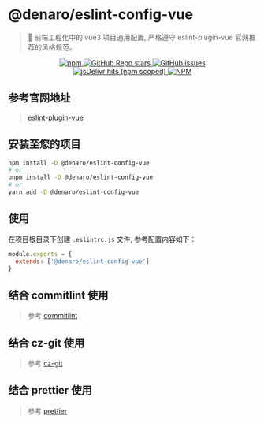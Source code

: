 # @denaro/eslint-config-vue

> :tada: 前端工程化中的 vue3 项目通用配置, 严格遵守 eslint-plugin-vue 官网推荐的风格规范。

<p align="center">
  <a href="https://www.npmjs.com/package/%40denaro%2Feslint-config-vue" target="_blank">
    <img alt="npm" src="https://img.shields.io/npm/v/%40denaro%2Feslint-config-vue">
  </a>
  <a href="https://github.com/denaro-org/frontend-engineering-config/stargazers" target="_blank">
    <img alt="GitHub Repo stars" src="https://img.shields.io/github/stars/denaro-org/frontend-engineering-config">
  </a>
  <a href="https://github.com/denaro-org/frontend-engineering-config/issues" target="_blank">
    <img alt="GitHub issues" src="https://img.shields.io/github/issues/denaro-org/frontend-engineering-config">
  </a>
  <br />  
  <a href="https://www.jsdelivr.com/package/npm/%40denaro%2Feslint-config-vue" target="_blank">
    <img alt="jsDelivr hits (npm scoped)" src="https://img.shields.io/jsdelivr/npm/hd/%40denaro%2Feslint-config-vue">
  </a>
  <a href="https://github.com/frontend-engineering-config/blob/main/LICENSE" target="_blank">
    <img alt="NPM" src="https://img.shields.io/npm/l/%40denaro%2Feslint-config-vue">
  </a>
</p>

## 参考官网地址

> [eslint-plugin-vue](https://eslint.vuejs.org/)

## 安装至您的项目

```bash
npm install -D @denaro/eslint-config-vue
# or
pnpm install -D @denaro/eslint-config-vue
# or
yarn add -D @denaro/eslint-config-vue
```

## 使用

在项目根目录下创建 `.eslintrc.js` 文件, 参考配置内容如下：

```js
module.exports = {
  extends: ['@denaro/eslint-config-vue']
}
```

## 结合 commitlint 使用

> 参考 [commitlint](../commitlint/README.md)

## 结合 cz-git 使用

> 参考 [cz-git](../cz-git/README.md)

## 结合 prettier 使用

> 参考 [prettier](../prettier/README.md)
